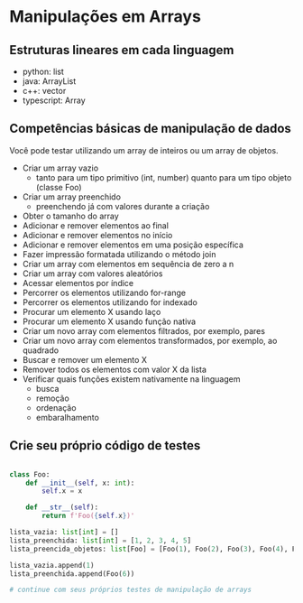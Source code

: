 # Manipulações em Arrays

## Estruturas lineares em cada linguagem

- python: list
- java: ArrayList
- c++: vector
- typescript: Array

## Competências básicas de manipulação de dados

Você pode testar utilizando um array de inteiros ou um array de objetos.

- Criar um array vazio
  - tanto para um tipo primitivo (int, number) quanto para um tipo objeto (classe Foo)
- Criar um array preenchido
  - preenchendo já com valores durante a criação
- Obter o tamanho do array
- Adicionar e remover elementos ao final
- Adicionar e remover elementos no início
- Adicionar e remover elementos em uma posição específica
- Fazer impressão formatada utilizando o método join
- Criar um array com elementos em sequência de zero a n
- Criar um array com valores aleatórios
- Acessar elementos por índice
- Percorrer os elementos utilizando for-range
- Percorrer os elementos utilizando for indexado
- Procurar um elemento X usando laço
- Procurar um elemento X usando função nativa
- Criar um novo array com elementos filtrados, por exemplo, pares
- Criar um novo array com elementos transformados, por exemplo, ao quadrado
- Buscar e remover um elemento X
- Remover todos os elementos com valor X da lista
- Verificar quais funções existem nativamente na linguagem
  - busca
  - remoção
  - ordenação
  - embaralhamento

## Crie seu próprio código de testes

```py

class Foo:
    def __init__(self, x: int):
        self.x = x

    def __str__(self):
        return f'Foo({self.x})'

lista_vazia: list[int] = []
lista_preenchida: list[int] = [1, 2, 3, 4, 5]
lista_preencida_objetos: list[Foo] = [Foo(1), Foo(2), Foo(3), Foo(4), Foo(5)]

lista_vazia.append(1)
lista_preenchida.append(Foo(6))

# continue com seus próprios testes de manipulação de arrays
```
